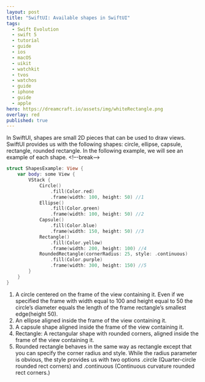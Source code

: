```yaml
---
layout: post
title: "SwiftUI: Available shapes in SwiftUI"
tags:
  - Swift Evolution
  - swift 5
  - tutorial
  - guide
  - ios
  - macOS
  - uikit
  - watchkit
  - tvos
  - watchos
  - guide
  - iphone
  - guide
  - apple
hero: https://dreamcraft.io/assets/img/whiteRectangle.png
overlay: red
published: true
---
```

In SwiftUI, shapes are small 2D pieces that can be used to draw views. SwiftUI provides us with the following shapes: circle, ellipse, capsule, rectangle, rounded rectangle. In the following example, we will see an example of each shape.
<!–-break-–>
```swift
struct ShapesExample: View {
    var body: some View {
        VStack {
            Circle()  
                .fill(Color.red)  
                .frame(width: 100, height: 50) //1
            Ellipse()
                .fill(Color.green)
                .frame(width: 100, height: 50) //2
            Capsule()
                .fill(Color.blue)
                .frame(width: 150, height: 50) //3
            Rectangle()
                .fill(Color.yellow)
                .frame(width: 200, height: 100) //4
            RoundedRectangle(cornerRadius: 25, style: .continuous)
                .fill(Color.purple)
                .frame(width: 300, height: 150) //5
        }
    }
}
```
1. A circle centered on the frame of the view containing it. Even if we specified the frame with width equal to 100 and height equal to 50 the circle’s diameter equals the length of the frame rectangle’s smallest edge(height 50).
2. An ellipse aligned inside the frame of the view containing it.
3. A capsule shape aligned inside the frame of the view containing it.
4. Rectangle: A rectangular shape with rounded corners, aligned inside the frame of the view containing it.
5. Rounded rectangle behaves in the same way as rectangle except that you can specify the corner radius and style. While the radius parameter is obvious, the style provides us with two options .circle (Quarter-circle rounded rect corners) and .continuous (Continuous curvature rounded rect corners.)



